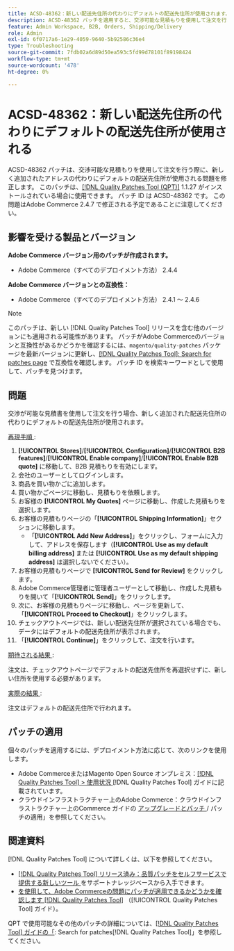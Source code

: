 ```yaml
---
title: ACSD-48362：新しい配送先住所の代わりにデフォルトの配送先住所が使用されます。
description: ACSD-48362 パッチを適用すると、交渉可能な見積もりを使用して注文を行う際に、新しい配送先住所の代わりにデフォルトの配送先住所が使用されるAdobe Commerceの問題を修正できます。
feature: Admin Workspace, B2B, Orders, Shipping/Delivery
role: Admin
exl-id: 6f0717a6-1e29-4059-9640-5b92586c36e4
type: Troubleshooting
source-git-commit: 7fdb02a6d89d50ea593c5fd99d78101f89198424
workflow-type: tm+mt
source-wordcount: '478'
ht-degree: 0%

---
```


# ACSD-48362：新しい配送先住所の代わりにデフォルトの配送先住所が使用される

ACSD-48362 パッチは、交渉可能な見積もりを使用して注文を行う際に、新しく追加されたアドレスの代わりにデフォルトの配送先住所が使用される問題を修正します。 このパッチは、[[!DNL Quality Patches Tool (QPT)]](https://experienceleague.adobe.com/en/docs/commerce-operations/tools/quality-patches-tool/quality-patches-tool-to-self-serve-quality-patches) 1.1.27 がインストールされている場合に使用できます。 パッチ ID は ACSD-48362 です。 この問題はAdobe Commerce 2.4.7 で修正される予定であることに注意してください。

## 影響を受ける製品とバージョン

**Adobe Commerce バージョン用のパッチが作成されます。**

* Adobe Commerce（すべてのデプロイメント方法） 2.4.4

**Adobe Commerce バージョンとの互換性：**

* Adobe Commerce（すべてのデプロイメント方法） 2.4.1 ～ 2.4.6

>[!NOTE]
>
>このパッチは、新しい [!DNL Quality Patches Tool] リリースを含む他のバージョンにも適用される可能性があります。 パッチがAdobe Commerceのバージョンと互換性があるかどうかを確認するには、`magento/quality-patches` パッケージを最新バージョンに更新し、[[!DNL Quality Patches Tool]: Search for patches page](https://experienceleague.adobe.com/tools/commerce-quality-patches/index.html) で互換性を確認します。 パッチ ID を検索キーワードとして使用して、パッチを見つけます。

## 問題

交渉が可能な見積書を使用して注文を行う場合、新しく追加された配送先住所の代わりにデフォルトの配送先住所が使用されます。

<u> 再現手順 </u>:

1. **[!UICONTROL Stores]**/**[!UICONTROL Configuration]**/**[!UICONTROL B2B features]**/**[!UICONTROL Enable company]**/**[!UICONTROL Enable B2B quote]** に移動して、B2B 見積もりを有効にします。
1. 会社のユーザーとしてログインします。
1. 商品を買い物かごに追加します。
1. 買い物かごページに移動し、見積もりを依頼します。
1. お客様の **[!UICONTROL My Quotes]** ページに移動し、作成した見積もりを選択します。
1. お客様の見積もりページの「**[!UICONTROL Shipping Information]**」セクションに移動します。
   * 「**[!UICONTROL Add New Address]**」をクリックし、フォームに入力して、アドレスを保存します（**[!UICONTROL Use as my default billing address]** または **[!UICONTROL Use as my default shipping address]** は選択しないでください）。
1. お客様の見積もりページで **[!UICONTROL Send for Review]** をクリックします。
1. Adobe Commerce管理者に管理者ユーザーとして移動し、作成した見積もりを開いて「**[!UICONTROL Send]**」をクリックします。
1. 次に、お客様の見積もりページに移動し、ページを更新して、「**[!UICONTROL Proceed to Checkout]**」をクリックします。
1. チェックアウトページでは、新しい配送先住所が選択されている場合でも、データにはデフォルトの配送先住所が表示されます。
1. 「**[!UICONTROL Continue]**」をクリックして、注文を行います。

<u> 期待される結果 </u>:

注文は、チェックアウトページでデフォルトの配送先住所を再選択せずに、新しい住所を使用する必要があります。

<u> 実際の結果 </u>:

注文はデフォルトの配送先住所で行われます。

## パッチの適用

個々のパッチを適用するには、デプロイメント方法に応じて、次のリンクを使用します。

* Adobe CommerceまたはMagento Open Source オンプレミス：[[!DNL Quality Patches Tool] > 使用状況 ](/help/tools/quality-patches-tool/usage.md) [!DNL Quality Patches Tool] ガイドに記載されています。
* クラウドインフラストラクチャー上のAdobe Commerce：クラウドインフラストラクチャー上のCommerce ガイドの [ アップグレードとパッチ ](https://experienceleague.adobe.com/docs/commerce-cloud-service/user-guide/develop/upgrade/apply-patches.html)/ パッチの適用」を参照してください。 

## 関連資料

[!DNL Quality Patches Tool] について詳しくは、以下を参照してください。

* [[!DNL Quality Patches Tool]  リリース済み：品質パッチをセルフサービスで提供する新しいツール ](https://experienceleague.adobe.com/en/docs/commerce-operations/tools/quality-patches-tool/quality-patches-tool-to-self-serve-quality-patches) をサポートナレッジベースから入手できます。
* [ を使用して、Adobe Commerceの問題にパッチが適用できるかどうかを確認します  [!DNL Quality Patches Tool]](/help/tools/quality-patches-tool/patches-available-in-qpt/check-patch-for-magento-issue-with-magento-quality-patches.md) （[!UICONTROL Quality Patches Tool] ガイド）。


QPT で使用可能なその他のパッチの詳細については、[[!DNL Quality Patches Tool] ガイドの「](https://experienceleague.adobe.com/tools/commerce-quality-patches/index.html): Search for patches[!DNL Quality Patches Tool]」を参照してください。
